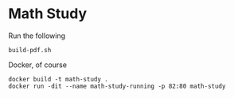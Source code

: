 # Math Study

Run the following
```
build-pdf.sh
```

Docker, of course
```
docker build -t math-study .
docker run -dit --name math-study-running -p 82:80 math-study
```